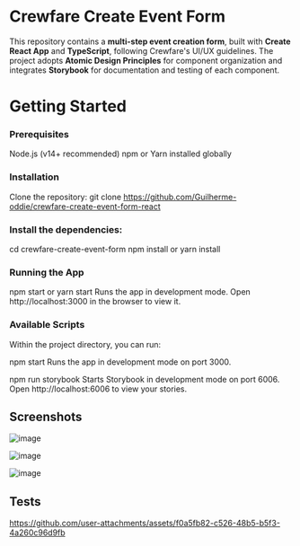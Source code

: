 # Crewfare Create Event Form

This repository contains a **multi-step event creation form**, built with **Create React App** and **TypeScript**, following Crewfare's UI/UX guidelines. The project adopts **Atomic Design Principles** for component organization and integrates **Storybook** for documentation and testing of each component.

# Getting Started

### Prerequisites

Node.js (v14+ recommended)
npm or Yarn installed globally

### Installation

Clone the repository:
git clone https://github.com/Guilherme-oddie/crewfare-create-event-form-react

### Install the dependencies:

cd crewfare-create-event-form
npm install or yarn install 

### Running the App

npm start or yarn start
Runs the app in development mode.
Open http://localhost:3000 in the browser to view it.


### Available Scripts
Within the project directory, you can run:

npm start
Runs the app in development mode on port 3000.

npm run storybook
Starts Storybook in development mode on port 6006.
Open http://localhost:6006 to view your stories.


## Screenshots

![image](https://github.com/user-attachments/assets/e9fc0d39-9647-4a39-99a8-f865d6d8a920)

![image](https://github.com/user-attachments/assets/9225bc7c-bfa7-4e6c-9d04-2f117e285d1b)

![image](https://github.com/user-attachments/assets/e4a9ee09-b471-4f70-93d4-da7a6c34c53b)

## Tests

https://github.com/user-attachments/assets/f0a5fb82-c526-48b5-b5f3-4a260c96d9fb



